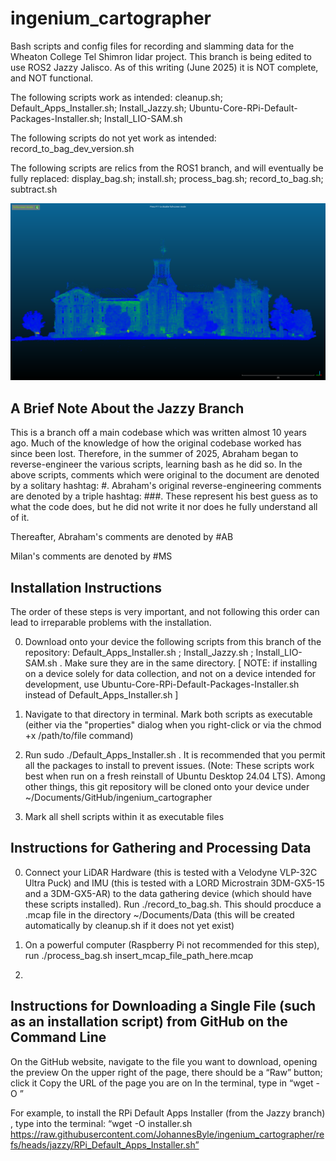 # ingenium_cartographer
   Bash scripts and config files for recording and slamming data for the Wheaton College Tel Shimron lidar project. This branch is being edited to use ROS2 Jazzy Jalisco. As of this writing (June 2025) it is NOT complete, and NOT functional. 

   The following scripts work as intended: cleanup.sh; Default_Apps_Installer.sh; Install_Jazzy.sh; Ubuntu-Core-RPi-Default-Packages-Installer.sh; Install_LIO-SAM.sh

   The following scripts do not yet work as intended: record_to_bag_dev_version.sh

   The following scripts are relics from the ROS1 branch, and will eventually be fully replaced: display_bag.sh; install.sh; process_bag.sh; record_to_bag.sh; subtract.sh

![Screenshot](blanchard.png)

## A Brief Note About the Jazzy Branch
   This is a branch off a main codebase which was written almost 10 years ago. Much of the knowledge of how the original codebase worked has since been lost. Therefore, in the summer of 2025, Abraham began to reverse-engineer the various scripts, learning bash as he did so. In the above scripts, comments which were original to the document are denoted by a solitary hashtag: #. 
Abraham's original reverse-engineering comments are denoted by a triple hashtag: ###. These represent his best guess as to what the code does, but he did not write it nor does he fully understand all of it.

Thereafter, Abraham's comments are denoted by #AB

Milan's comments are denoted by #MS 

## Installation Instructions
  The order of these steps is very important, and not following this order can lead to irreparable problems with the installation.

0. Download onto your device the following scripts from this branch of the repository: Default_Apps_Installer.sh ; Install_Jazzy.sh ; Install_LIO-SAM.sh . Make sure they are in the same directory. [ NOTE: if installing on a device solely for data collection, and not on a device intended for development, use Ubuntu-Core-RPi-Default-Packages-Installer.sh instead of Default_Apps_Installer.sh ]

1. Navigate to that directory in terminal. Mark both scripts as executable (either via the "properties" dialog when you right-click or via the chmod +x /path/to/file command)

2. Run sudo ./Default_Apps_Installer.sh . It is recommended that you permit all the packages to install to prevent issues. (Note: These scripts work best when run on a fresh reinstall of Ubuntu Desktop 24.04 LTS). Among other things, this git repository will be cloned onto your device under ~/Documents/GitHub/ingenium_cartographer

3. Mark all shell scripts within it as executable files


## Instructions for Gathering and Processing Data

0. Connect your LiDAR Hardware (this is tested with a Velodyne VLP-32C Ultra Puck) and IMU (this is tested with a LORD Microstrain 3DM-GX5-15 and a 3DM-GX5-AR) to the data gathering device (which should have these scripts installed). Run ./record_to_bag.sh. This should procduce a .mcap file in the directory ~/Documents/Data (this will be created automatically by cleanup.sh if it does not yet exist)

1. On a powerful computer (Raspberry Pi not recommended for this step), run ./process_bag.sh insert_mcap_file_path_here.mcap 

2.  

## Instructions for Downloading a Single File (such as an installation script) from GitHub on the Command Line
On the GitHub website, navigate to the file you want to download, opening the preview
On the upper right of the page, there should be a “Raw” button; click it
Copy the URL of the page you are on
In the terminal, type in “wget -O <what-you-want-to-name-the-file> <the-URL-from-step-3>”

For example, to install the RPi Default Apps Installer (from the Jazzy branch) , type into the terminal: 
“wget -O installer.sh https://raw.githubusercontent.com/JohannesByle/ingenium_cartographer/refs/heads/jazzy/RPi_Default_Apps_Installer.sh”